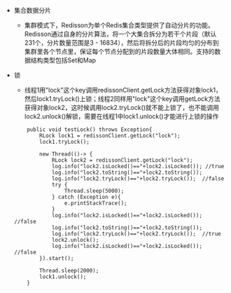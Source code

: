 - 集合数据分片

	- 集群模式下，Redisson为单个Redis集合类型提供了自动分片的功能。Redisson通过自身的分片算法，将一个大集合拆分为若干个片段（默认231个，分片数量范围是3 - 16834），然后将拆分后的片段均匀的分布到集群里各个节点里，保证每个节点分配到的片段数量大体相同。支持的数据结构类型包括Set和Map

- 锁

	- 线程1用"lock"这个key调用redissonClient.getLock方法获得对象lock1，然后lock1.tryLock()上锁；线程2同样用"lock"这个key调用getLock方法获得对象lock2，这时候调用lock2.tryLock()就不能上锁了，也不能调用lock2.unlock()解锁，需要在线程1中lock1.unlock()才能进行上锁的操作

	```
		public void testLock() throws Exception{
            RLock lock1 = redissonClient.getLock("lock");
            lock1.tryLock();

            new Thread(()-> {
                RLock lock2 = redissonClient.getLock("lock");
                log.info("lock2.isLocked()=="+lock2.isLocked()); //true
                log.info("lock2.toString()=="+lock2.toString());
                log.info("lock2.tryLock()=="+lock2.tryLock());  //false
                try {
                    Thread.sleep(5000);
                } catch (Exception e){
                    e.printStackTrace();
                }
                log.info("lock2.isLocked()=="+lock2.isLocked()); //false
                log.info("lock2.toString()=="+lock2.toString());
                log.info("lock2.tryLock()=="+lock2.tryLock());  //true
                lock2.unlock();
                log.info("lock2.isLocked()=="+lock2.isLocked()); //false
            }).start();

            Thread.sleep(2000);
            lock1.unlock();
        }
	```